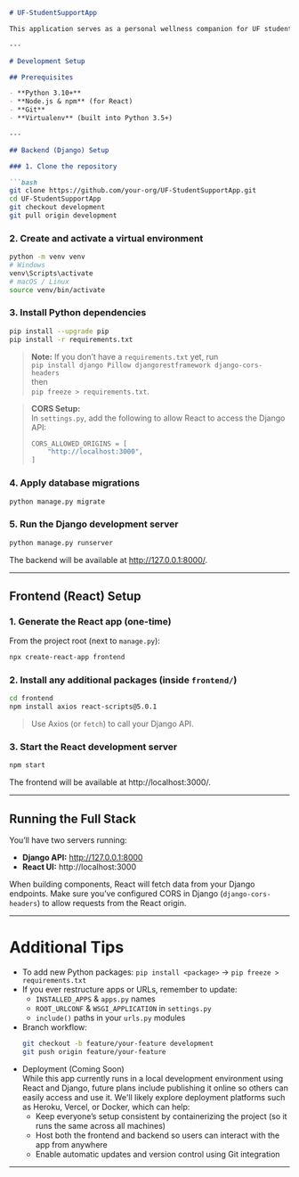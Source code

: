 ```markdown
# UF-StudentSupportApp

This application serves as a personal wellness companion for UF students, designed to improve mental health, self-care habits, and time management. By offering daily check-ins, stress management tools, goal tracking, and peer support, the app provides an interactive way for students to maintain balance amidst academic and personal responsibilities.

---

# Development Setup

## Prerequisites

- **Python 3.10+**  
- **Node.js & npm** (for React)  
- **Git**  
- **Virtualenv** (built into Python 3.5+)

---

## Backend (Django) Setup

### 1. Clone the repository

```bash
git clone https://github.com/your-org/UF-StudentSupportApp.git
cd UF-StudentSupportApp
git checkout development
git pull origin development
```

### 2. Create and activate a virtual environment

```bash
python -m venv venv
# Windows
venv\Scripts\activate
# macOS / Linux
source venv/bin/activate
```

### 3. Install Python dependencies

```bash
pip install --upgrade pip
pip install -r requirements.txt
```

> **Note:** If you don’t have a `requirements.txt` yet, run  
> `pip install django Pillow djangorestframework django-cors-headers`  
> then  
> `pip freeze > requirements.txt`.

> **CORS Setup:**  
> In `settings.py`, add the following to allow React to access the Django API:
> ```python
> CORS_ALLOWED_ORIGINS = [
>     "http://localhost:3000",
> ]
> ```

### 4. Apply database migrations

```bash
python manage.py migrate
```

### 5. Run the Django development server

```bash
python manage.py runserver
```

The backend will be available at http://127.0.0.1:8000/.

---

## Frontend (React) Setup

### 1. Generate the React app (one-time)

From the project root (next to `manage.py`):

```bash
npx create-react-app frontend
```

### 2. Install any additional packages (inside `frontend/`)

```bash
cd frontend
npm install axios react-scripts@5.0.1
```

> Use Axios (or `fetch`) to call your Django API.

### 3. Start the React development server

```bash
npm start
```

The frontend will be available at http://localhost:3000/.

---

## Running the Full Stack

You’ll have two servers running:

- **Django API:**  http://127.0.0.1:8000  
- **React UI:**    http://localhost:3000  

When building components, React will fetch data from your Django endpoints. Make sure you’ve configured CORS in Django (`django-cors-headers`) to allow requests from the React origin.

---

# Additional Tips

- To add new Python packages: `pip install <package>` → `pip freeze > requirements.txt`
- If you ever restructure apps or URLs, remember to update:
  - `INSTALLED_APPS` & `apps.py` names  
  - `ROOT_URLCONF` & `WSGI_APPLICATION` in `settings.py`  
  - `include()` paths in your `urls.py` modules  
- Branch workflow:
  ```bash
  git checkout -b feature/your-feature development
  git push origin feature/your-feature
  ```
- Deployment (Coming Soon)  
  While this app currently runs in a local development environment using React and Django, future plans include publishing it online so others can easily access and use it. We'll likely explore deployment platforms such as Heroku, Vercel, or Docker, which can help:
  - Keep everyone’s setup consistent by containerizing the project (so it runs the same across all machines)
  - Host both the frontend and backend so users can interact with the app from anywhere
  - Enable automatic updates and version control using Git integration

---
```
